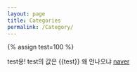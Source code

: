 ```yaml
---
layout: page
title: Categories
permalink: /Category/
---
```

{% assign test=100 %}

test용! test의 값은 {{test}} 왜 안나오냐
[naver](https://www.naver.com "커서를 올리면 나온다.")
